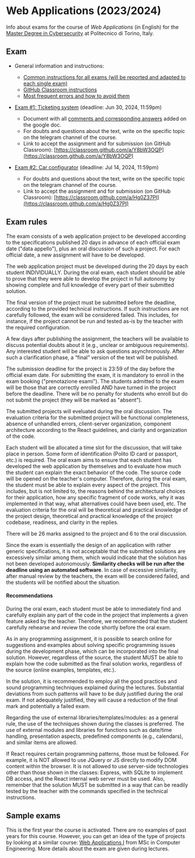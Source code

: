 # Web Applications (2023/2024)

Info about exams for the course of _Web Applications_ (in English) for the [Master Degree in Cybersecurity](https://www.polito.it/en/education/master-s-degree-programmes/cybersecurity) at Politecnico di Torino, Italy.

## Exam

* General information and instructions:    
  - [Common instructions for all exams (will be reported and adapted to each single exam)](https://github.com/polito-WA-2024/.github/blob/main/profile/WA_common_instructions.pdf)
  - [GitHub Classroom instructions](https://github.com/polito-WA-2024/.github/blob/main/profile/GH-Classroom-Instructions-WA-2024.pdf)
  - [Most frequent errors and how to avoid them](https://github.com/polito-WA-2024/.github/blob/main/profile/WA_Most_Frequent_Errors_v1.0.pdf)
    
* [Exam #1: Ticketing system](https://docs.google.com/document/d/10BtpwfqA_vozQcmhLNQSK0DmmmAdqYcuIYAwb9cjpqQ/edit?usp=sharing) (deadline: Jun 30, 2024, 11:59pm)
  - Document with all [comments and corresponding answers](https://github.com/polito-WA-2024/.github/blob/main/profile/WA_exam1_ticketing__comments.pdf) added on the google doc.
  - For doubts and questions about the text, write on the specific topic on the telegram channel of the course.
  - Link to accept the assignment and for submission (on GitHub Classroom): [https://classroom.github.com/a/Y8bW3OQP](https://classroom.github.com/a/Y8bW3OQP)

* [Exam #2: Car configurator](https://docs.google.com/document/d/1qY6OGmhwf8AYwBY_1RFbs02uP_DBoArVgU3y9htmClo/edit?usp=sharing) (deadline: Jul 14, 2024, 11:59pm)
  - For doubts and questions about the text, write on the specific topic on the telegram channel of the course.
  - Link to accept the assignment and for submission (on GitHub Classroom): [https://classroom.github.com/a/Hg0Z37PI](https://classroom.github.com/a/Hg0Z37PI)

## Exam rules

The exam consists of a web application project to be developed according to the specifications published 20 days in advance of each official exam date ("data appello"), plus an oral discussion of such a project. For each official date, a new assignment will have to be developed.

The web application project must be developed during the 20 days by each student INDIVIDUALLY. During the oral exam, each student should be able to prove that they were able to develop the project in full autonomy by showing complete and full knowledge of every part of their submitted solution.

The final version of the project must be submitted before the deadline, according to the provided technical instructions. If such instructions are not carefully followed, the exam will be considered failed. This includes, for instance, if the project cannot be run and tested as-is by the teacher with the required configuration.

A few days after publishing the assignment, the teachers will be available to discuss potential doubts about it (e.g., unclear or ambiguous requirements). Any interested student will be able to ask questions asynchronously. After such a clarification phase, a “final” version of the text will be published.

The submission deadline for the project is 23:59 of the day before the official exam date. For submitting the exam, it is mandatory to enroll in the exam booking ("prenotazione esami"). The students admitted to the exam will be those that are correctly enrolled AND have turned in the project before the deadline. There will be no penalty for students who enroll but do not submit the project (they will be marked as "absent").

The submitted projects will eveluated during the oral discussion. The evaluation criteria for the submitted project will be functional completeness, absence of unhandled errors, client-server organization, component architecture according to the React guidelines, and clarity and organization of the code.

Each student will be allocated a time slot for the discussion, that will take place in person. Some form of identification (Polito ID card or passport, etc.) is required. The oral exam aims to ensure that each student has developed the web application by themselves and to evaluate how much the student can explain the exact behavior of the code. The source code will be opened on the teacher's computer. Therefore, during the oral exam, the student must be able to explain every aspect of the project. This includes, but is not limited to, the reasons behind the architectural choices for their application, how any specific fragment of code works, why it was implemented in that way, what alternatives could have been used, etc. The evaluation criteria for the oral will be theoretical and practical knowledge of the project design, theoretical and practical knowledge of the project codebase, readiness, and clarity in the replies.

There will be 26 marks assigned to the project and 6 to the oral discussion.

Since the exam is essentially the design of an application with rather generic specifications, it is not acceptable that the submitted solutions are excessively similar among them, which would indicate that the solution has not been developed autonomously. **Similarity checks will be run after the deadline using an automated software**. In case of excessive similarity, after manual review by the teachers, the exam will be considered failed, and the students will be notified about the situation.

#### Recommendations

During the oral exam, each student must be able to immediately find and carefully explain any part of the code in the project that implements a given feature asked by the teacher. Therefore, we recommended that the student carefully rehearse and review the code shortly before the oral exam.

As in any programming assignment, it is possible to search online for suggestions and examples about solving specific programming issues during the development phase, which can be incorporated into the final solution. However, regardless of the source, the student MUST be able to explain how the code submitted as the final solution works, regardless of the source (online examples, templates, etc.).

In the solution, it is recommended to employ all the good practices and sound programming techniques explained during the lectures. Substantial deviations from such patterns will have to be duly justified during the oral exam. If not adequately justified, they will cause a reduction of the final mark and potentially a failed exam.

Regarding the use of external libraries/templates/modules: as a general rule, the use of the techniques shown during the classes is preferred. The use of external modules and libraries for functions such as date/time handling, presentation aspects, predefined components (e.g., calendars), and similar items are allowed.

If React requires certain programming patterns, those must be followed. For example, it is NOT allowed to use JQuery or JS directly to modify DOM content within the browser. It is not allowed to use server-side technologies other than those shown in the classes: Express, with SQLite to implement DB access, and the React internal web server must be used. Also, remember that the solution MUST be submitted in a way that can be readily tested by the teacher with the commands specified in the technical instructions.

## Sample exams

This is the first year the course is activated. There are no examples of past years for this course. However, you can get an idea of the type of projects by looking at a similar course: [Web Applications I](https://elite.polito.it/teaching/past-courses/2023-01txy-wa1-iz/exam) from MSc in Computer Engineering. More details about the exam are given during lectures.

